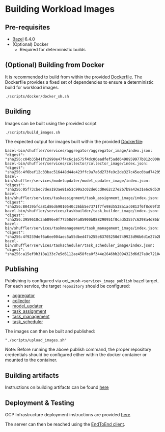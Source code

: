 # Building Workload Images
## Pre-requisites
- [Bazel](https://bazel.build/install) 6.4.0
- (Optional) Docker
  - Required for deterministic builds

## (Optional) Building from Docker
It is recommended to build from within the provided [Dockerfile](Dockerfile). The Dockerfile provides a fixed set of dependencies to ensure a deterministic build for workload images.

```./scripts/docker/docker_sh.sh```

## Building
Images can be built using the provided script

```./scripts/build_images.sh```

The expected output for images built within the provided [Dockerfile](Dockerfile):
```
bazel-bin/shuffler/services/aggregator/aggregator_image/index.json:      "digest": "sha256:c04b35b41fc2990e47f4c6c1e575f4dc06eadfef5add6498959977b012c008d4"
bazel-bin/shuffler/services/collector/collector_image/index.json:      "digest": "sha256:4f6bef12c33bac516448d44e423ffc9a7a6d273fe9c2de327c45ec0bad74295a"
bazel-bin/shuffler/services/modelupdater/model_updater_image/index.json:      "digest": "sha256:05f73cbec7dea193ae81e51c99a3c02de6cd0e62c27e267b9a43e31e6c8d530a"
bazel-bin/shuffler/services/taskassignment/task_assignment_image/index.json:      "digest": "sha256:80439bfca81d86d69010540c26bb5e7371f7fe98d5538a1ac0813f6f8c69f35a"
bazel-bin/shuffler/services/taskbuilder/task_builder_image/index.json:      "digest": "sha256:3959610c3a6896e0f77358d94a85900b088290951f0cad53557c6298a4d86bf2"
bazel-bin/shuffler/services/taskmanagement/task_management_image/index.json:      "digest": "sha256:4f9239def6a6ee004aec5a55dbed47b255e83705250d749923d96b6d1e27b2b0"
bazel-bin/shuffler/services/taskscheduler/task_scheduler_image/index.json:      "digest": "sha256:a15ef0b318a133c7e5d6112ae458fca0f344e2646bb2094323d6d27a8c721049"
```

## Publishing
Publishing is configured via oci_push `<service>_image_publish` bazel target. For each service, the target `repository` should be configured:
- [aggregator](shuffler/services/aggregator/BUILD#L74)
- [collector](shuffler/services/collector/BUILD#L39)
- [model_updater](shuffler/services/modelupdater/BUILD#L72)
- [task_assignment](shuffler/services/taskassignment/BUILD#L40)
- [task_management](shuffler/services/taskmanagement/BUILD#L39)
- [task_scheduler](shuffler/services/taskscheduler/BUILD#L68)

The images can then be built and published:

```
"./scripts/upload_images.sh"
```

Note: Before running the above publish command, the proper repository credentials should be configured either within the docker container or mounted to the container.

## Building artifacts
Instructions on building artifacts can be found [here](python/taskbuilder/README.md)

## Deployment & Testing
GCP Infrastructure deployment instructions are provided [here](shuffler/terraform/gcp/README.md).

The server can then be reached using the [EndToEnd client](java/src/it/java/com/google/ondevicepersonalization/federatedcompute/endtoendtests/README.md).